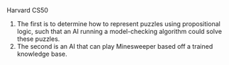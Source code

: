 Harvard CS50  
1. The first is to determine how to represent puzzles using propositional logic, such that an AI running a model-checking algorithm could solve these puzzles.
2. The second is an AI that can play Minesweeper based off a trained knowledge base.
